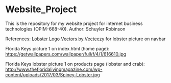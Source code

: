 # Website_Project
This is the repository for my website project for internet business technologies (OPIM-668-40).
Author: Schuyler Robinson

References:
<a href="https://www.vecteezy.com/free-vector/lobster-logo">Lobster Logo Vectors by Vecteezy</a>  for lobster picture on navbar

Florida Keys picture 1 on index.html (home page): https://getwallpapers.com/wallpaper/full/f/4/1/616610.jpg

Florida Keys lobster picture 1 on products page (lobster and crab): http://www.thefloridalivingmagazine.com/wp-content/uploads/2017/03/Spiney-Lobster.jpg
